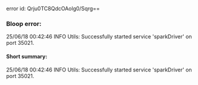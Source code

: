 error id: Qrju0TC8QdcOAolg0/Sqrg==
### Bloop error:

25/06/18 00:42:46 INFO Utils: Successfully started service 'sparkDriver' on port 35021.
#### Short summary: 

25/06/18 00:42:46 INFO Utils: Successfully started service 'sparkDriver' on port 35021.
